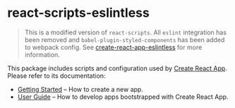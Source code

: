 # react-scripts-eslintless

> This is a modified version of `react-scripts`. All `eslint` integration has been removed and `babel-plugin-styled-components` has been added to webpack config. See [create-react-app-eslintless](https://github.com/joserocha3/create-react-app-eslintless) for more information.

This package includes scripts and configuration used by [Create React App](https://github.com/facebook/create-react-app).<br>
Please refer to its documentation:

- [Getting Started](https://github.com/facebook/create-react-app/blob/master/README.md#getting-started) – How to create a new app.
- [User Guide](https://github.com/facebook/create-react-app/blob/master/packages/react-scripts/template/README.md) – How to develop apps bootstrapped with Create React App.
